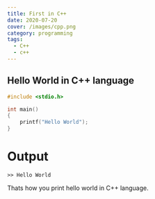 ```yaml
---
title: First in C++
date: 2020-07-20
cover: /images/cpp.png
category: programming
tags:
  - C++
  - c++
---
```


## Hello World in C++ language

```c++
#include <stdio.h>

int main()
{
    printf("Hello World");
}
```
# Output
```
>> Hello World
```

Thats how you print hello world in C++ language.
